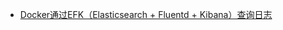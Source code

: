 - [Docker通过EFK（Elasticsearch + Fluentd + Kibana）查询日志](https://www.cnblogs.com/xiao987334176/p/12376980.html)



